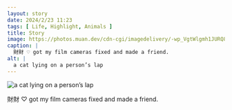 ```yaml
---
layout: story
date: 2024/2/23 11:23
tags: [ Life, Highlight, Animals ]
title: Story
image: https://photos.muan.dev/cdn-cgi/imagedelivery/-wp_VgtWlgmh1JURQ8t1mg/06c82a44-1119-427b-d1fe-e1a84859d200/public
caption: |
  財財 ♡ got my film cameras fixed and made a friend.
alt: |
  a cat lying on a person’s lap
---
```


![a cat lying on a person’s lap](https://photos.muan.dev/cdn-cgi/imagedelivery/-wp_VgtWlgmh1JURQ8t1mg/06c82a44-1119-427b-d1fe-e1a84859d200/public)

財財 ♡ got my film cameras fixed and made a friend.
